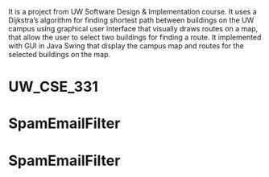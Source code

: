 It is a project from UW Software Design & Implementation course. It uses a Dijkstra’s algorithm for finding shortest
path between buildings on the UW campus using graphical user interface that visually draws routes on a map, that allow
the user to select two buildings for finding a route. It implemented with GUI in Java Swing that display the campus map
and routes for the selected buildings on the map.
# UW_CSE_331
# SpamEmailFilter
# SpamEmailFilter
